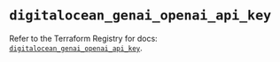 # `digitalocean_genai_openai_api_key`

Refer to the Terraform Registry for docs: [`digitalocean_genai_openai_api_key`](https://registry.terraform.io/providers/digitalocean/digitalocean/2.66.0/docs/resources/genai_openai_api_key).
